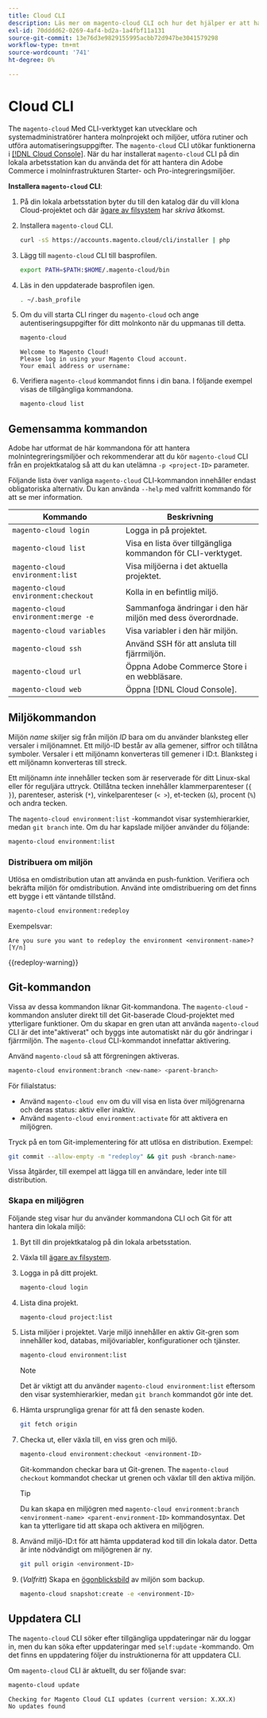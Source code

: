 ```yaml
---
title: Cloud CLI
description: Läs mer om magento-cloud CLI och hur det hjälper er att hantera lokala utvecklingsmiljöer för Adobe Commerce i molninfrastrukturprojekt.
exl-id: 70dddd62-0269-4af4-bd2a-1a4fbf11a131
source-git-commit: 13e76d3e9829155995acbb72d947be3041579298
workflow-type: tm+mt
source-wordcount: '741'
ht-degree: 0%

---
```



# Cloud CLI

The `magento-cloud` Med CLI-verktyget kan utvecklare och systemadministratörer hantera molnprojekt och miljöer, utföra rutiner och utföra automatiseringsuppgifter. The `magento-cloud` CLI utökar funktionerna i [[!DNL Cloud Console]](../../get-started/cloud-console.md). När du har installerat `magento-cloud` CLI på din lokala arbetsstation kan du använda det för att hantera din Adobe Commerce i molninfrastrukturen Starter- och Pro-integreringsmiljöer.

**Installera `magento-cloud` CLI**:

1. På din lokala arbetsstation byter du till den katalog där du vill klona Cloud-projektet och där [ägare av filsystem](https://experienceleague.adobe.com/docs/commerce-operations/installation-guide/prerequisites/file-system/configure-permissions.html) har _skriva_ åtkomst.

1. Installera `magento-cloud` CLI.

   ```bash
   curl -sS https://accounts.magento.cloud/cli/installer | php
   ```

1. Lägg till `magento-cloud` CLI till basprofilen.

   ```bash
   export PATH=$PATH:$HOME/.magento-cloud/bin
   ```

1. Läs in den uppdaterade basprofilen igen.

   ```bash
   . ~/.bash_profile
   ```

1. Om du vill starta CLI ringer du `magento-cloud` och ange autentiseringsuppgifter för ditt molnkonto när du uppmanas till detta.

   ```bash
   magento-cloud
   ```

   ```terminal
   Welcome to Magento Cloud!
   Please log in using your Magento Cloud account.
   Your email address or username:
   ```

1. Verifiera `magento-cloud` kommandot finns i din bana. I följande exempel visas de tillgängliga kommandona.

   ```bash
   magento-cloud list
   ```

## Gemensamma kommandon

Adobe har utformat de här kommandona för att hantera molnintegreringsmiljöer och rekommenderar att du kör `magento-cloud` CLI från en projektkatalog så att du kan utelämna `-p <project-ID>` parameter.

Följande lista över vanliga `magento-cloud` CLI-kommandon innehåller endast obligatoriska alternativ. Du kan använda `--help` med valfritt kommando för att se mer information.

| Kommando | Beskrivning |
| ------------------------------------ | -------------------------------------------------- |
| `magento-cloud login` | Logga in på projektet. |
| `magento-cloud list` | Visa en lista över tillgängliga kommandon för CLI-verktyget. |
| `magento-cloud environment:list` | Visa miljöerna i det aktuella projektet. |
| `magento-cloud environment:checkout` | Kolla in en befintlig miljö. |
| `magento-cloud environment:merge -e` | Sammanfoga ändringar i den här miljön med dess överordnade. |
| `magento-cloud variables` | Visa variabler i den här miljön. |
| `magento-cloud ssh` | Använd SSH för att ansluta till fjärrmiljön. |
| `magento-cloud url` | Öppna Adobe Commerce Store i en webbläsare. |
| `magento-cloud web` | Öppna [!DNL Cloud Console]. |

## Miljökommandon

Miljön _name_ skiljer sig från miljön _ID_ bara om du använder blanksteg eller versaler i miljönamnet. Ett miljö-ID består av alla gemener, siffror och tillåtna symboler. Versaler i ett miljönamn konverteras till gemener i ID:t. Blanksteg i ett miljönamn konverteras till streck.

Ett miljönamn _inte_ innehåller tecken som är reserverade för ditt Linux-skal eller för reguljära uttryck. Otillåtna tecken innehåller klammerparenteser (`{ }`), parenteser, asterisk (`*`), vinkelparenteser (`< >`), et-tecken (`&`), procent (`%`) och andra tecken.

The `magento-cloud environment:list` -kommandot visar systemhierarkier, medan `git branch` inte. Om du har kapslade miljöer använder du följande:

```bash
magento-cloud environment:list
```

### Distribuera om miljön

Utlösa en omdistribution utan att använda en push-funktion. Verifiera och bekräfta miljön för omdistribution. Använd inte omdistribuering om det finns ett bygge i ett väntande tillstånd.

```bash
magento-cloud environment:redeploy
```

Exempelsvar:

```terminal
Are you sure you want to redeploy the environment <environment-name>? [Y/n]
```

{{redeploy-warning}}

## Git-kommandon

Vissa av dessa kommandon liknar Git-kommandona. The `magento-cloud` -kommandon ansluter direkt till det Git-baserade Cloud-projektet med ytterligare funktioner. Om du skapar en gren utan att använda `magento-cloud` CLI är det inte&quot;aktiverat&quot; och byggs inte automatiskt när du gör ändringar i fjärrmiljön. The `magento-cloud` CLI-kommandot innefattar aktivering.

Använd `magento-cloud` så att förgreningen aktiveras.

```bash
magento-cloud environment:branch <new-name> <parent-branch>
```

För filialstatus:

- Använd `magento-cloud env` om du vill visa en lista över miljögrenarna och deras status: aktiv eller inaktiv.
- Använd `magento-cloud environment:activate` för att aktivera en miljögren.

Tryck på en tom Git-implementering för att utlösa en distribution. Exempel:

```bash
git commit --allow-empty -m "redeploy" && git push <branch-name>
```

Vissa åtgärder, till exempel att lägga till en användare, leder inte till distribution.

### Skapa en miljögren

Följande steg visar hur du använder kommandona CLI och Git för att hantera din lokala miljö:

1. Byt till din projektkatalog på din lokala arbetsstation.

1. Växla till [ägare av filsystem](https://experienceleague.adobe.com/docs/commerce-operations/installation-guide/prerequisites/file-system/configure-permissions.html).

1. Logga in på ditt projekt.

   ```bash
   magento-cloud login
   ```

1. Lista dina projekt.

   ```bash
   magento-cloud project:list
   ```

1. Lista miljöer i projektet. Varje miljö innehåller en aktiv Git-gren som innehåller kod, databas, miljövariabler, konfigurationer och tjänster.

   ```bash
   magento-cloud environment:list
   ```

   >[!NOTE]
   >
   >Det är viktigt att du använder `magento-cloud environment:list` eftersom den visar systemhierarkier, medan `git branch` kommandot gör inte det.

1. Hämta ursprungliga grenar för att få den senaste koden.

   ```bash
   git fetch origin
   ```

1. Checka ut, eller växla till, en viss gren och miljö.

   ```bash
   magento-cloud environment:checkout <environment-ID>
   ```

   Git-kommandon checkar bara ut Git-grenen. The `magento-cloud checkout` kommandot checkar ut grenen och växlar till den aktiva miljön.

   >[!TIP]
   >
   >Du kan skapa en miljögren med `magento-cloud environment:branch <environment-name> <parent-environment-ID>` kommandosyntax. Det kan ta ytterligare tid att skapa och aktivera en miljögren.

1. Använd miljö-ID:t för att hämta uppdaterad kod till din lokala dator. Detta är inte nödvändigt om miljögrenen är ny.

   ```bash
   git pull origin <environment-ID>
   ```

1. (_Valfritt_) Skapa en [ögonblicksbild](../storage/snapshots.md) av miljön som backup.

   ```bash
   magento-cloud snapshot:create -e <environment-ID>
   ```

## Uppdatera CLI

The `magento-cloud` CLI söker efter tillgängliga uppdateringar när du loggar in, men du kan söka efter uppdateringar med `self:update` -kommando. Om det finns en uppdatering följer du instruktionerna för att uppdatera CLI.

Om `magento-cloud` CLI är aktuellt, du ser följande svar:

```bash
magento-cloud update
```

```terminal
Checking for Magento Cloud CLI updates (current version: X.XX.X)
No updates found
```
